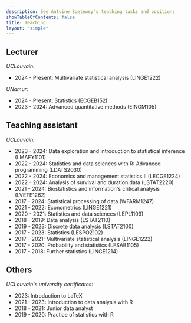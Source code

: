 ```yaml
---
description: See Antoine Soetewey's teaching tasks and positions
showTableOfContents: false
title: Teaching
layout: "simple"
---
```


## Lecturer

*UCLouvain:*

- 2024 - Present: Multivariate statistical analysis (LINGE1222)

*UNamur:*

- 2024 - Present: Statistics (ECGEB152)
- 2023 - 2024: Advanced quantitative methods (EINGM105)

## Teaching assistant

*UCLouvain:*

- 2023 - 2024: Data exploration and introduction to statistical inference (LMAFY1101)
- 2022 - 2024: Statistics and data sciences with R: Advanced programming (LDATS2030)
- 2022 - 2024: Economics and management statistics II (LECGE1224)
- 2022 - 2024: Analysis of survival and duration data (LSTAT2220)
- 2021 - 2024: Biostatistics and information's critical analysis (LVETE1262)
- 2017 - 2024: Statistical processing of data (WFARM1247)
- 2021 - 2022: Econometrics (LINGE1221)
- 2020 - 2021: Statistics and data sciences (LEPL1109)
- 2018 - 2019: Data analysis (LSTAT2110)
- 2019 - 2023: Discrete data analysis (LSTAT2100)
- 2017 - 2023: Statistics (LESPO2102)
- 2017 - 2021: Multivariate statistical analysis (LINGE1222)
- 2017 - 2020: Probability and statistics (LFSAB1105)
- 2017 - 2018: Further statistics (LINGE1214)

## Others

*UCLouvain's university certificates:*

- 2023: Introduction to LaTeX
- 2021 - 2023: Introduction to data analysis with R
- 2018 - 2021: Junior data analyst
- 2019 - 2020: Practice of statistics with R


<!--## Tutoring & consulting

Given my teaching experience at university level, I provide private lessons in statistics, probability, R and data science. I can also help you in performing statistical data analyses for your thesis or your professional projects:

- Students and researchers, see more information at [easystat.be](https://easystat.be/)
- Professionals and companies, see more information at [datanalyze.be](https://datanalyze.be/)-->
